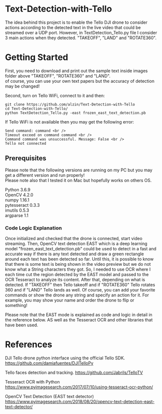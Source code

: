 # Text-Detection-with-Tello

The idea behind this project is to enable the Tello DJI drone to consider actions according to the detected text in the live video that could be streamed over a UDP port. However, in TextDetection_Tello.py file I consider 3 main actions when they detected. "TAKEOFF", "LAND" and "ROTATE360".

# Getting Started

First, you need to download and print out the sample text inside images folder above "TAKEOFF", "ROTATE360" and "LAND".<br/>
of course, you can use your own text papers but the accuracy of detection may be changed!

Second, turn on Tello WiFi, connect to it and then:

```
git clone https://github.com/alzin/Text-Detection-with-Tello
cd Text-Detection-with-Tello/
python TextDetection_Tello.py -east frozen_east_text_detection.pb 
```

If Tello WiFi is not available then you may get the following error:
```
Send command: command <br />
Timeout exceed on command command <br />
Command command was unsuccessful. Message: False <br />
Tello not connected
```

## Prerequisites

Please note that the following versions are running on my PC but you may get a different version and run properly!<br/>
Please note also that I tested it on Mac but hopefully works on others OS.

Python 3.6.9<br/>
OpenCV 4.2.0<br/>
numpy 1.16.1<br/>
pytesseract 0.3.3<br/>
imutils 0.5.3<br/>
argparse 1.1<br/>

### Code Logic Explanation

Once initialized and checked that the drone is connected, start video streaming. Then, OpenCV text detection EAST which is a deep learning model "frozen_east_text_detection.pb" could be used to detect in a fast and accurate way if there is any text detected and draw a green rectangle around each text has been detected so far. Until this, it is possible to know that there is some text is being shown in the video preview but we do not know what a String characters they got. So, I needed to use OCR where I each time cut the region detected by the EAST model and passed to the OCR Tesseract to analyze its content. After that, depending on what is detected. If "TAKEOFF" then Tello takeoff and if "ROTATE360" Tello rotates 360 and if "LAND" Tello lands as well. Of course, you can add your favorite commands or show the drone any string and specify an action for it. For example, you may show your name and order the drone to flip or something!</br>

Please note that the EAST mode is explained as code and logic in detail in the reference below. AS well as the Tesseract OCR and other libraries that have been used.

# References

DJI Tello drone python interface using the official Tello SDK. https://github.com/damiafuentes/DJITelloPy <br/>

Tello faces detection and tracking. https://github.com/Jabrils/TelloTV <br/>

Tesseract OCR with Python https://www.pyimagesearch.com/2017/07/10/using-tesseract-ocr-python/

OpenCV Text Detection (EAST text detector) https://www.pyimagesearch.com/2018/08/20/opencv-text-detection-east-text-detector/

